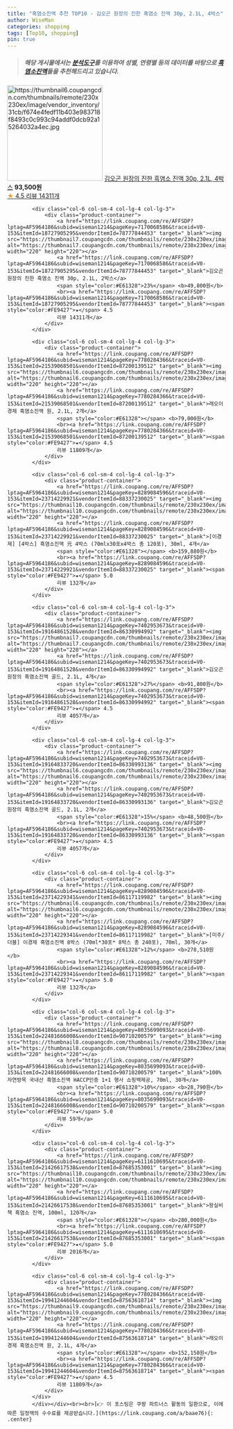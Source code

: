```yaml
---
title: "흑염소진액 추천 TOP10 - 김오곤 원장의 진한 흑염소 진액 30p, 2.1L, 4박스"
author: WiseMan
categories: shopping
tags: [Top10, shopping]
pin: true
---
```


> ##### 해당 게시물에서는 [**분석도구**](https://itemscout.io/)를 이용하여 **성별**, **연령별** 등의 데이터를 바탕으로 [**흑염소진액**](https://link.coupang.com/a/baae76)들을 추천해드리고 있습니다.
<div class="container"><div class="row">
            <div class="col-6 col-sm-4 col-lg-4 col-lg-3">
                <div class="product-container">
                    <a href="https://link.coupang.com/re/AFFSDP?lptag=AF5964186&subid=wiseman1214&pageKey=7170068586&traceid=V0-153&itemId=19997228174&vendorItemId=78777844467" target="_blank"><img src="https://thumbnail6.coupangcdn.com/thumbnails/remote/230x230ex/image/vendor_inventory/31cb/f674e4fedf11b403e983718f8493c0c993c94addf0dcb92a15264032a4ec.jpg" alt="https://thumbnail6.coupangcdn.com/thumbnails/remote/230x230ex/image/vendor_inventory/31cb/f674e4fedf11b403e983718f8493c0c993c94addf0dcb92a15264032a4ec.jpg" width="220" height="220"></a>
                    <a href="https://link.coupang.com/re/AFFSDP?lptag=AF5964186&subid=wiseman1214&pageKey=7170068586&traceid=V0-153&itemId=19997228174&vendorItemId=78777844467" target="_blank">김오곤 원장의 진한 흑염소 진액 30p, 2.1L, 4박스</a>
                    <span style="color:#E61328"></span> <b>93,500원</b>
                    <br><a href="https://link.coupang.com/re/AFFSDP?lptag=AF5964186&subid=wiseman1214&pageKey=7170068586&traceid=V0-153&itemId=19997228174&vendorItemId=78777844467" target="_blank"><span style="color:#FE9427">★</span> 4.5
                    리뷰 14311개</a>
                </div>
            </div>
            
            <div class="col-6 col-sm-4 col-lg-4 col-lg-3">
                <div class="product-container">
                    <a href="https://link.coupang.com/re/AFFSDP?lptag=AF5964186&subid=wiseman1214&pageKey=7170068586&traceid=V0-153&itemId=18727905295&vendorItemId=78777844453" target="_blank"><img src="https://thumbnail7.coupangcdn.com/thumbnails/remote/230x230ex/image/vendor_inventory/9483/06295a8e508b3fb2d52de0950f07053c2e40330cfc5d85470a0b56032ffe.jpg" alt="https://thumbnail7.coupangcdn.com/thumbnails/remote/230x230ex/image/vendor_inventory/9483/06295a8e508b3fb2d52de0950f07053c2e40330cfc5d85470a0b56032ffe.jpg" width="220" height="220"></a>
                    <a href="https://link.coupang.com/re/AFFSDP?lptag=AF5964186&subid=wiseman1214&pageKey=7170068586&traceid=V0-153&itemId=18727905295&vendorItemId=78777844453" target="_blank">김오곤 원장의 진한 흑염소 진액 30p, 2.1L, 2박스</a>
                    <span style="color:#E61328">23%</span> <b>49,800원</b>
                    <br><a href="https://link.coupang.com/re/AFFSDP?lptag=AF5964186&subid=wiseman1214&pageKey=7170068586&traceid=V0-153&itemId=18727905295&vendorItemId=78777844453" target="_blank"><span style="color:#FE9427">★</span> 4.5
                    리뷰 14311개</a>
                </div>
            </div>
            
            <div class="col-6 col-sm-4 col-lg-4 col-lg-3">
                <div class="product-container">
                    <a href="https://link.coupang.com/re/AFFSDP?lptag=AF5964186&subid=wiseman1214&pageKey=7780284366&traceid=V0-153&itemId=21539068501&vendorItemId=87200139512" target="_blank"><img src="https://thumbnail6.coupangcdn.com/thumbnails/remote/230x230ex/image/vendor_inventory/2fee/eed2e04b17e4b42bb3e4cd64579e86e6b6c05fc26cf4676a1a9e52987426.jpg" alt="https://thumbnail6.coupangcdn.com/thumbnails/remote/230x230ex/image/vendor_inventory/2fee/eed2e04b17e4b42bb3e4cd64579e86e6b6c05fc26cf4676a1a9e52987426.jpg" width="220" height="220"></a>
                    <a href="https://link.coupang.com/re/AFFSDP?lptag=AF5964186&subid=wiseman1214&pageKey=7780284366&traceid=V0-153&itemId=21539068501&vendorItemId=87200139512" target="_blank">래오이경제 흑염소진액 원, 2.1L, 2개</a>
                    <span style="color:#E61328"></span> <b>79,000원</b>
                    <br><a href="https://link.coupang.com/re/AFFSDP?lptag=AF5964186&subid=wiseman1214&pageKey=7780284366&traceid=V0-153&itemId=21539068501&vendorItemId=87200139512" target="_blank"><span style="color:#FE9427">★</span> 4.5
                    리뷰 11809개</a>
                </div>
            </div>
            
            <div class="col-6 col-sm-4 col-lg-4 col-lg-3">
                <div class="product-container">
                    <a href="https://link.coupang.com/re/AFFSDP?lptag=AF5964186&subid=wiseman1214&pageKey=8289084596&traceid=V0-153&itemId=23714229921&vendorItemId=88337230025" target="_blank"><img src="https://thumbnail10.coupangcdn.com/thumbnails/remote/230x230ex/image/vendor_inventory/1565/33ad6810485c27ddb462cb337300cc4ca3f4306b4749ee14c83c83888dd1.jpg" alt="https://thumbnail10.coupangcdn.com/thumbnails/remote/230x230ex/image/vendor_inventory/1565/33ad6810485c27ddb462cb337300cc4ca3f4306b4749ee14c83c83888dd1.jpg" width="220" height="220"></a>
                    <a href="https://link.coupang.com/re/AFFSDP?lptag=AF5964186&subid=wiseman1214&pageKey=8289084596&traceid=V0-153&itemId=23714229921&vendorItemId=88337230025" target="_blank">[이경제] [4박스] 흑염소진액 元 4박스 (70mlx30포x4박스 총 120포), 30ml, 4개</a>
                    <span style="color:#E61328"></span> <b>159,880원</b>
                    <br><a href="https://link.coupang.com/re/AFFSDP?lptag=AF5964186&subid=wiseman1214&pageKey=8289084596&traceid=V0-153&itemId=23714229921&vendorItemId=88337230025" target="_blank"><span style="color:#FE9427">★</span> 5.0
                    리뷰 132개</a>
                </div>
            </div>
            
            <div class="col-6 col-sm-4 col-lg-4 col-lg-3">
                <div class="product-container">
                    <a href="https://link.coupang.com/re/AFFSDP?lptag=AF5964186&subid=wiseman1214&pageKey=7402953673&traceid=V0-153&itemId=19164861528&vendorItemId=86330994992" target="_blank"><img src="https://thumbnail7.coupangcdn.com/thumbnails/remote/230x230ex/image/vendor_inventory/1ae0/7cf843a665129e4e75a7a339eccbfd9f5ae1b4576d6651564981c5972686.jpg" alt="https://thumbnail7.coupangcdn.com/thumbnails/remote/230x230ex/image/vendor_inventory/1ae0/7cf843a665129e4e75a7a339eccbfd9f5ae1b4576d6651564981c5972686.jpg" width="220" height="220"></a>
                    <a href="https://link.coupang.com/re/AFFSDP?lptag=AF5964186&subid=wiseman1214&pageKey=7402953673&traceid=V0-153&itemId=19164861528&vendorItemId=86330994992" target="_blank">김오곤 원장의 흑염소진액 골드, 2.1L, 4개</a>
                    <span style="color:#E61328">27%</span> <b>91,800원</b>
                    <br><a href="https://link.coupang.com/re/AFFSDP?lptag=AF5964186&subid=wiseman1214&pageKey=7402953673&traceid=V0-153&itemId=19164861528&vendorItemId=86330994992" target="_blank"><span style="color:#FE9427">★</span> 4.5
                    리뷰 4057개</a>
                </div>
            </div>
            
            <div class="col-6 col-sm-4 col-lg-4 col-lg-3">
                <div class="product-container">
                    <a href="https://link.coupang.com/re/AFFSDP?lptag=AF5964186&subid=wiseman1214&pageKey=7402953673&traceid=V0-153&itemId=19164833720&vendorItemId=86330993136" target="_blank"><img src="https://thumbnail6.coupangcdn.com/thumbnails/remote/230x230ex/image/vendor_inventory/cdfc/a88d87743edc8de0ef03ac4ee8f53a51b96a93114f4afbebdb286b08ea23.jpg" alt="https://thumbnail6.coupangcdn.com/thumbnails/remote/230x230ex/image/vendor_inventory/cdfc/a88d87743edc8de0ef03ac4ee8f53a51b96a93114f4afbebdb286b08ea23.jpg" width="220" height="220"></a>
                    <a href="https://link.coupang.com/re/AFFSDP?lptag=AF5964186&subid=wiseman1214&pageKey=7402953673&traceid=V0-153&itemId=19164833720&vendorItemId=86330993136" target="_blank">김오곤 원장의 흑염소진액 골드, 2.1L, 2개</a>
                    <span style="color:#E61328">15%</span> <b>48,500원</b>
                    <br><a href="https://link.coupang.com/re/AFFSDP?lptag=AF5964186&subid=wiseman1214&pageKey=7402953673&traceid=V0-153&itemId=19164833720&vendorItemId=86330993136" target="_blank"><span style="color:#FE9427">★</span> 4.5
                    리뷰 4057개</a>
                </div>
            </div>
            
            <div class="col-6 col-sm-4 col-lg-4 col-lg-3">
                <div class="product-container">
                    <a href="https://link.coupang.com/re/AFFSDP?lptag=AF5964186&subid=wiseman1214&pageKey=8289084596&traceid=V0-153&itemId=23714229341&vendorItemId=86117119982" target="_blank"><img src="https://thumbnail6.coupangcdn.com/thumbnails/remote/230x230ex/image/vendor_inventory/26a2/65056c9ab9be1e2b8284f4dfdc402c28a5459cf21fa600582eb6191c3f5b.PNG" alt="https://thumbnail6.coupangcdn.com/thumbnails/remote/230x230ex/image/vendor_inventory/26a2/65056c9ab9be1e2b8284f4dfdc402c28a5459cf21fa600582eb6191c3f5b.PNG" width="220" height="220"></a>
                    <a href="https://link.coupang.com/re/AFFSDP?lptag=AF5964186&subid=wiseman1214&pageKey=8289084596&traceid=V0-153&itemId=23714229341&vendorItemId=86117119982" target="_blank">[미주/더블] 이경제 흑염소진액 8박스 (70ml*30포* 8박스 총 240포), 70ml, 30개</a>
                    <span style="color:#E61328">12%</span> <b>278,510원</b>
                    <br><a href="https://link.coupang.com/re/AFFSDP?lptag=AF5964186&subid=wiseman1214&pageKey=8289084596&traceid=V0-153&itemId=23714229341&vendorItemId=86117119982" target="_blank"><span style="color:#FE9427">★</span> 5.0
                    리뷰 132개</a>
                </div>
            </div>
            
            <div class="col-6 col-sm-4 col-lg-4 col-lg-3">
                <div class="product-container">
                    <a href="https://link.coupang.com/re/AFFSDP?lptag=AF5964186&subid=wiseman1214&pageKey=8035699093&traceid=V0-153&itemId=22481666008&vendorItemId=90710200579" target="_blank"><img src="https://thumbnail8.coupangcdn.com/thumbnails/remote/230x230ex/image/vendor_inventory/8056/ebe5aea66107b77bdc8156cdb914337a596e2674d2ee7e705bf0d0b4609b.jpg" alt="https://thumbnail8.coupangcdn.com/thumbnails/remote/230x230ex/image/vendor_inventory/8056/ebe5aea66107b77bdc8156cdb914337a596e2674d2ee7e705bf0d0b4609b.jpg" width="220" height="220"></a>
                    <a href="https://link.coupang.com/re/AFFSDP?lptag=AF5964186&subid=wiseman1214&pageKey=8035699093&traceid=V0-153&itemId=22481666008&vendorItemId=90710200579" target="_blank">100% 자연방목 국내산 흑염소진액 HACCP인증 1+1 행사 쇼핑백제공, 70ml, 30개</a>
                    <span style="color:#E61328">10%</span> <b>28,790원</b>
                    <br><a href="https://link.coupang.com/re/AFFSDP?lptag=AF5964186&subid=wiseman1214&pageKey=8035699093&traceid=V0-153&itemId=22481666008&vendorItemId=90710200579" target="_blank"><span style="color:#FE9427">★</span> 5.0
                    리뷰 59개</a>
                </div>
            </div>
            
            <div class="col-6 col-sm-4 col-lg-4 col-lg-3">
                <div class="product-container">
                    <a href="https://link.coupang.com/re/AFFSDP?lptag=AF5964186&subid=wiseman1214&pageKey=6111610695&traceid=V0-153&itemId=21426617538&vendorItemId=87685353001" target="_blank"><img src="https://thumbnail10.coupangcdn.com/thumbnails/remote/230x230ex/image/vendor_inventory/1615/b3f395bbbfb3e95072bc6f9c755483f28844bd2291a7bbfc596e76c85086.jpg" alt="https://thumbnail10.coupangcdn.com/thumbnails/remote/230x230ex/image/vendor_inventory/1615/b3f395bbbfb3e95072bc6f9c755483f28844bd2291a7bbfc596e76c85086.jpg" width="220" height="220"></a>
                    <a href="https://link.coupang.com/re/AFFSDP?lptag=AF5964186&subid=wiseman1214&pageKey=6111610695&traceid=V0-153&itemId=21426617538&vendorItemId=87685353001" target="_blank">왕실비책 흑염소 진액, 100ml, 120개</a>
                    <span style="color:#E61328"></span> <b>280,000원</b>
                    <br><a href="https://link.coupang.com/re/AFFSDP?lptag=AF5964186&subid=wiseman1214&pageKey=6111610695&traceid=V0-153&itemId=21426617538&vendorItemId=87685353001" target="_blank"><span style="color:#FE9427">★</span> 5.0
                    리뷰 2016개</a>
                </div>
            </div>
            
            <div class="col-6 col-sm-4 col-lg-4 col-lg-3">
                <div class="product-container">
                    <a href="https://link.coupang.com/re/AFFSDP?lptag=AF5964186&subid=wiseman1214&pageKey=7780284366&traceid=V0-153&itemId=19941244604&vendorItemId=87563618714" target="_blank"><img src="https://thumbnail9.coupangcdn.com/thumbnails/remote/230x230ex/image/vendor_inventory/17ef/c9611d786dcf1defb15d08f06cac29d27411b6795f062c8678797c667c9a.jpg" alt="https://thumbnail9.coupangcdn.com/thumbnails/remote/230x230ex/image/vendor_inventory/17ef/c9611d786dcf1defb15d08f06cac29d27411b6795f062c8678797c667c9a.jpg" width="220" height="220"></a>
                    <a href="https://link.coupang.com/re/AFFSDP?lptag=AF5964186&subid=wiseman1214&pageKey=7780284366&traceid=V0-153&itemId=19941244604&vendorItemId=87563618714" target="_blank">래오이경제 흑염소진액 원, 2.1L, 4개</a>
                    <span style="color:#E61328"></span> <b>152,150원</b>
                    <br><a href="https://link.coupang.com/re/AFFSDP?lptag=AF5964186&subid=wiseman1214&pageKey=7780284366&traceid=V0-153&itemId=19941244604&vendorItemId=87563618714" target="_blank"><span style="color:#FE9427">★</span> 4.5
                    리뷰 11809개</a>
                </div>
            </div>
            </div></div><br><br>[👉 이 포스팅은 쿠팡 파트너스 활동의 일환으로, 이에 따른 일정액의 수수료를 제공받습니다.](https://link.coupang.com/a/baae76){: .center}